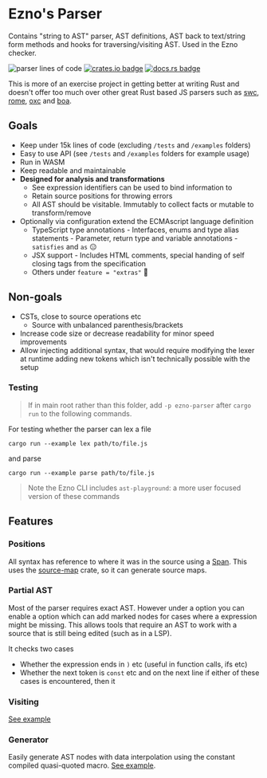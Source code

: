 # Ezno's Parser

Contains "string to AST" parser, AST definitions, AST back to text/string form methods and hooks for traversing/visiting AST. Used in the Ezno checker.

![parser lines of code](https://projects.kaleidawave.workers.dev/project/ezno-parser/badge)
[![crates.io badge](https://img.shields.io/crates/v/ezno-parser?style=flat-square)](https://crates.io/crates/ezno-parser)
[![docs.rs badge](https://img.shields.io/docsrs/ezno-parser?style=flat-square)](https://docs.rs/ezno-parser/latest)

This is more of an exercise project in getting better at writing Rust and doesn't offer too much over other great Rust based JS parsers such as [swc](https://github.com/swc-project/swc), [rome](https://github.com/rome/tools), [oxc](https://github.com/web-infra-dev/oxc) and [boa](https://github.com/boa-dev/boa).

## Goals

- Keep under 15k lines of code (excluding `/tests` and `/examples` folders)
- Easy to use API (see `/tests` and `/examples` folders for example usage)
- Run in WASM
- Keep readable and maintainable
- **Designed for analysis and transformations**
   	- See expression identifiers can be used to bind information to
   	- Retain source positions for throwing errors
   	- All AST should be visitable. Immutably to collect facts or mutable to transform/remove
- Optionally via configuration extend the ECMAscript language definition
   	- TypeScript type annotations
      		- Interfaces, enums and type alias statements
      		- Parameter, return type and variable annotations
      		- `satisfies` and `as` 😑
   	- JSX support
      		- Includes HTML comments, special handing of self closing tags from the specification
   	- Others under `feature = "extras"` 👀

## Non-goals

- CSTs, close to source operations etc
   	- Source with unbalanced parenthesis/brackets
- Increase code size or decrease readability for minor speed improvements
- Allow injecting additional syntax, that would require modifying the lexer at runtime adding new tokens which isn't technically possible with the setup

### Testing

> If in main root rather than this folder, add `-p ezno-parser` after `cargo run` to the following commands.

For testing whether the parser can lex a file

```shell
cargo run --example lex path/to/file.js
```

and parse

```shell
cargo run --example parse path/to/file.js
```

> Note the Ezno CLI includes `ast-playground`: a more user focused version of these commands

## Features

### Positions

All syntax has reference to where it was in the source using a [Span](https://docs.rs/ezno-parser/0.0.2/ezno_parser/struct.Span.html). This uses the [source-map](https://github.com/kaleidawave/source-map) crate, so it can generate source maps.

### Partial AST

Most of the parser requires exact AST. However under a option you can enable a option which can add marked nodes for cases where a expression might be missing. This allows tools that require an AST to work with a source that is still being edited (such as in a LSP).

It checks two cases
- Whether the expression ends in `)` etc (useful in function calls, ifs etc)
- Whether the next token is `const` etc and on the next line
if either of these cases is encountered, then it

### Visiting

[See example](https://github.com/kaleidawave/ezno/blob/main/parser/tests/visiting.rs)

### Generator

Easily generate AST nodes with data interpolation using the constant compiled quasi-quoted macro. [See example](https://github.com/kaleidawave/ezno/blob/main/parser/generator/examples/example.rs).
